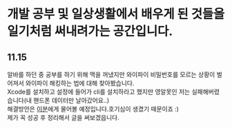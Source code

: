 # 개발 공부 및 일상생활에서 배우게 된 것들을 일기처럼 써내려가는 공간입니다.

## 11.15
알바를 하던 중 공부를 하기 위해 맥을 꺼냈지만 와이파이 비밀번호를 모르는 상황이 벌어져서 와이파이 해킹하는 법에 대해 찾아봤습니다.  
Xcode를 설치하고 설정에 들어가 cli를 설치하라고 했지만 영알못인 저는 실패해버렸습니다(내 핸드폰 데이터만 날아갔어요..)  
해결방안은 [이분](https://github.com/incleaf)에게 물어볼 예정입니다.호기심이 생겼기 때문이죠 :)  
제가 꼭 성공 후 정리해서 글을 써보겠읍니다.
